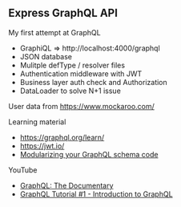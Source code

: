 ## Express GraphQL API

My first attempt at GraphQL

- GraphiQL => http://localhost:4000/graphql
- JSON database
- Mulitple defType / resolver files
- Authentication middleware with JWT
- Business layer auth check and Authorization
- DataLoader to solve N+1 issue

User data from https://www.mockaroo.com/

Learning material

- https://graphql.org/learn/
- https://jwt.io/
- [Modularizing your GraphQL schema code](https://www.apollographql.com/blog/modularizing-your-graphql-schema-code-d7f71d5ed5f2/)

YouTube

- [GraphQL: The Documentary](https://www.youtube.com/watch?v=783ccP__No8)
- [GraphQL Tutorial #1 - Introduction to GraphQL](https://www.youtube.com/watch?v=Y0lDGjwRYKw)
